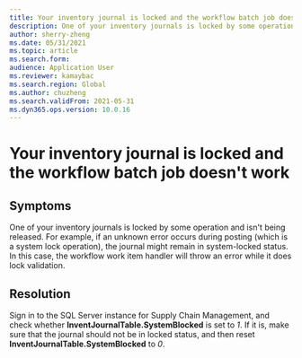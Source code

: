 ```yaml
---
title: Your inventory journal is locked and the workflow batch job doesn't work
description: One of your inventory journals is locked by some operation and isn't being released
author: sherry-zheng
ms.date: 05/31/2021
ms.topic: article
ms.search.form: 
audience: Application User
ms.reviewer: kamaybac
ms.search.region: Global
ms.author: chuzheng
ms.search.validFrom: 2021-05-31
ms.dyn365.ops.version: 10.0.16
---
```


# Your inventory journal is locked and the workflow batch job doesn't work

## Symptoms

One of your inventory journals is locked by some operation and isn't being released. For example, if an unknown error occurs during posting (which is a system lock operation), the journal might remain in system-locked status. In this case, the workflow work item handler will throw an error while it does lock validation.

## Resolution

Sign in to the SQL Server instance for Supply Chain Management, and check whether **InventJournalTable.SystemBlocked** is set to *1*. If it is, make sure that the journal should not be in locked status, and then reset **InventJournalTable.SystemBlocked** to *0*.

